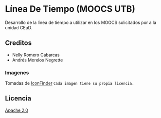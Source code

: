 # Línea De Tiempo (MOOCS UTB)
Desarrollo de la línea de tiempo a utilizar en los MOOCS solicitados por a la unidad CEaD.

## Creditos
  - Nelly Romero Cabarcas
  - Andrés Morelos Negrette

### Imagenes
Tomadas de [IconFinder](https://www.iconfinder.com/)
`Cada imagen tiene su propia licencia.`
## Licencia
[Apache 2.0](https://github.com/AndresMorelos/LineaDeTiempo-MOOCS-UTB/blob/master/LICENSE)

